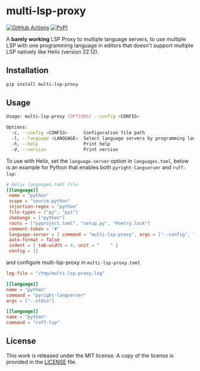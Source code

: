 # multi-lsp-proxy

[![GitHub Actions](https://github.com/messense/multi-lsp-proxy/workflows/CI/badge.svg)](https://github.com/messense/multi-lsp-proxy/actions?query=workflow%3ACI)
[![PyPI](https://img.shields.io/pypi/v/multi-lsp-proxy.svg)](https://pypi.org/project/multi-lsp-proxy)

A **barely working** LSP Proxy to multiple language servers, to use multiple LSP with one programming language in
editors that doesn't support multiple LSP natively like Helix (version 22.12).

## Installation

```bash
pip install multi-lsp-proxy
```

## Usage

```bash
Usage: multi-lsp-proxy [OPTIONS] --config <CONFIG>

Options:
  -c, --config <CONFIG>      Configuration file path
  -l, --language <LANGUAGE>  Select language servers by programming language name
  -h, --help                 Print help
  -V, --version              Print version
```

To use with Helix, set the `language-server` option in `languages.toml`,
below is an example for Python that enables both `pyright-langserver` and `ruff-lsp`:

```toml
# Helix languages.toml file
[[language]]
 name = "python"
 scope = "source.python"
 injection-regex = "python"
 file-types = ["py", "pyi"]
 shebangs = ["python"]
 roots = ["pyproject.toml", "setup.py", "Poetry.lock"]
 comment-token = "#"
 language-server = { command = "multi-lsp-proxy", args = ["--config", "/path/to/multi-lsp-config.toml"] }
 auto-format = false
 indent = { tab-width = 4, unit = "    " }
 config = {}
```

and configure multi-lsp-proxy in `multi-lsp-proxy.toml`

```toml
log-file = "/tmp/multi-lsp-proxy.log"

[[language]]
name = "python"
command = "pyright-langserver"
args = ["--stdio"]

[[language]]
name = "python"
command = "ruff-lsp"
```

## License

This work is released under the MIT license. A copy of the license is provided in the [LICENSE](../LICENSE) file.

